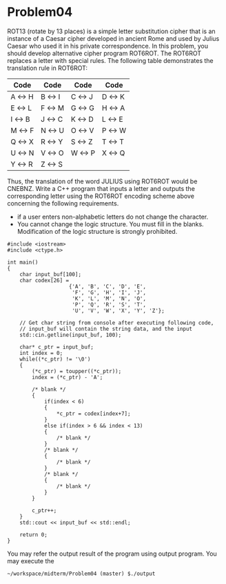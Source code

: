 # Problem04
ROT13 (rotate by 13 places) is a simple letter substitution cipher that is an instance of a Caesar cipher developed in ancient Rome and used by Julius Caesar who used it in his private correspondence. 
In this problem, you should develop alternative cipher program ROT6ROT. The ROT6ROT replaces a letter with special rules. The following table demonstrates the translation rule in ROT6ROT:

| Code    | Code    | Code    | Code    |
|---------|---------|---------|---------|
| A <-> H | B <-> I | C <-> J | D <-> K |
| E <-> L | F <-> M | G <-> G | H <-> A |
| I <-> B | J <-> C | K <-> D | L <-> E |
| M <-> F | N <-> U | O <-> V | P <-> W |
| Q <-> X | R <-> Y | S <-> Z | T <-> T |
| U <-> N | V <-> O | W <-> P | X <-> Q |
| Y <-> R | Z <-> S |         |         |

Thus, the translation of the word JULIUS using ROT6ROT would be CNEBNZ. Write a C++ program that inputs a letter and outputs the corresponding letter using the ROT6ROT encoding scheme above concerning the following requirements.
+ if a user enters non-alphabetic letters do not change the character.
+ You cannot change the logic structure. You must fill in the blanks. Modification of the logic structure is strongly prohibited.

```
#include <iostream>
#include <ctype.h>
 
int main()
{
	char input_buf[100];
	char codex[26] = 
	                {'A', 'B', 'C', 'D', 'E',
	                 'F', 'G', 'H', 'I', 'J',
	                 'K', 'L', 'M', 'N', 'O',
	                 'P', 'Q', 'R', 'S', 'T', 
	                 'U', 'V', 'W', 'X', 'Y', 'Z'};

	// Get char string from console after executing following code,
	// input_buf will contain the string data, and the input
	std::cin.getline(input_buf, 100);
 
	char* c_ptr = input_buf;
	int index = 0;
	while((*c_ptr) != '\0')
	{
	    (*c_ptr) = toupper((*c_ptr));
	    index = (*c_ptr) - 'A';

		/* blank */
		{
			if(index < 6)
		    {
				*c_ptr = codex[index+7];
		    }
		    else if(index > 6 && index < 13)
		    {
		    	/* blank */
		    }
		    /* blank */
		    {
				/* blank */
		    }
		    /* blank */
		    {
				/* blank */
		    }
		}
	    
	    c_ptr++;
	}
	std::cout << input_buf << std::endl;
	
	return 0;
}
```

You may refer the output result of the program using output program.
You may execute the 
```
~/workspace/midterm/Problem04 (master) $./output
```
